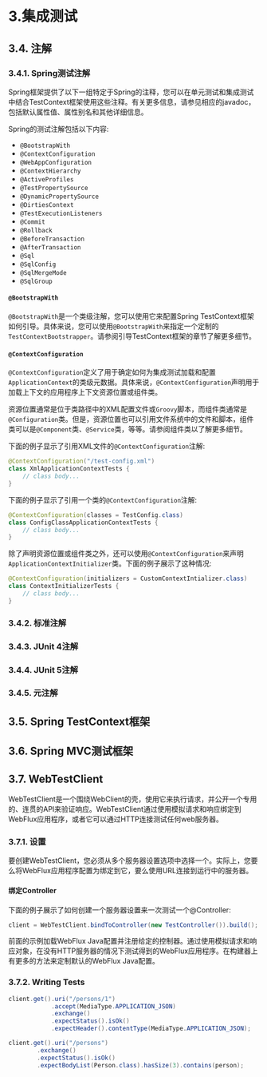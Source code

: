 # 3.集成测试

## 3.4. 注解
### 3.4.1. Spring测试注解

Spring框架提供了以下一组特定于Spring的注释，您可以在单元测试和集成测试中结合TestContext框架使用这些注释。有关更多信息，请参见相应的javadoc，包括默认属性值、属性别名和其他详细信息。

Spring的测试注解包括以下内容:

- `@BootstrapWith`
- `@ContextConfiguration`
- `@WebAppConfiguration`
- `@ContextHierarchy`
- `@ActiveProfiles`
- `@TestPropertySource`
- `@DynamicPropertySource`
- `@DirtiesContext`
- `@TestExecutionListeners`
- `@Commit`
- `@Rollback`
- `@BeforeTransaction`
- `@AfterTransaction`
- `@Sql`
- `@SqlConfig`
- `@SqlMergeMode`
- `@SqlGroup`

#### `@BootstrapWith`
`@BootstrapWith`是一个类级注解，您可以使用它来配置Spring TestContext框架如何引导。具体来说，您可以使用`@BootstrapWith`来指定一个定制的`TestContextBootstrapper`。请参阅引导TestContext框架的章节了解更多细节。

#### `@ContextConfiguration`
`@ContextConfiguration`定义了用于确定如何为集成测试加载和配置`ApplicationContext`的类级元数据。具体来说，`@ContextConfiguration`声明用于加载上下文的应用程序上下文资源位置或组件类。

资源位置通常是位于类路径中的XML配置文件或`Groovy`脚本，而组件类通常是`@Configuration`类。但是，资源位置也可以引用文件系统中的文件和脚本，组件类可以是`@Component`类、`@Service`类，等等。请参阅组件类以了解更多细节。

下面的例子显示了引用XML文件的`@ContextConfiguration`注解:
```java
@ContextConfiguration("/test-config.xml")
class XmlApplicationContextTests {
    // class body...
}
```

下面的例子显示了引用一个类的`@ContextConfiguration`注解:
```java
@ContextConfiguration(classes = TestConfig.class)
class ConfigClassApplicationContextTests {
    // class body...
}
```

除了声明资源位置或组件类之外，还可以使用`@ContextConfiguration`来声明`ApplicationContextInitializer`类。下面的例子展示了这种情况:
```java
@ContextConfiguration(initializers = CustomContextIntializer.class)
class ContextInitializerTests {
    // class body...
}
```

### 3.4.2. 标准注解
### 3.4.3. JUnit 4注解
### 3.4.4. JUnit 5注解
### 3.4.5. 元注解

## 3.5. Spring TestContext框架
## 3.6. Spring MVC测试框架
## 3.7. WebTestClient

WebTestClient是一个围绕WebClient的壳，使用它来执行请求，并公开一个专用的、连贯的API来验证响应。WebTestClient通过使用模拟请求和响应绑定到WebFlux应用程序，或者它可以通过HTTP连接测试任何web服务器。

### 3.7.1. 设置

要创建WebTestClient，您必须从多个服务器设置选项中选择一个。实际上，您要么将WebFlux应用程序配置为绑定到它，要么使用URL连接到运行中的服务器。

#### 绑定Controller

下面的例子展示了如何创建一个服务器设置来一次测试一个@Controller:

```java
client = WebTestClient.bindToController(new TestController()).build();
```

前面的示例加载WebFlux Java配置并注册给定的控制器。通过使用模拟请求和响应对象，在没有HTTP服务器的情况下测试得到的WebFlux应用程序。在构建器上有更多的方法来定制默认的WebFlux Java配置。

### 3.7.2. Writing Tests

```java
client.get().uri("/persons/1")
            .accept(MediaType.APPLICATION_JSON)
            .exchange()
            .expectStatus().isOk()
            .expectHeader().contentType(MediaType.APPLICATION_JSON);

```

```java
client.get().uri("/persons")
        .exchange()
        .expectStatus().isOk()
        .expectBodyList(Person.class).hasSize(3).contains(person);
```
